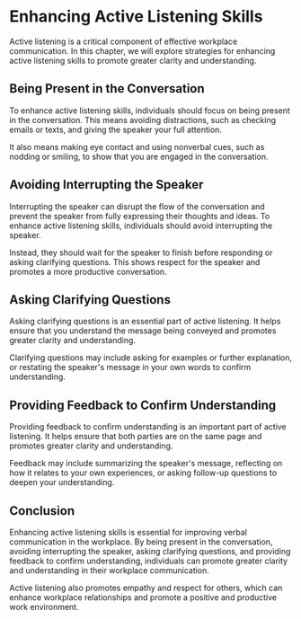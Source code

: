 Enhancing Active Listening Skills
============================================================================

Active listening is a critical component of effective workplace communication. In this chapter, we will explore strategies for enhancing active listening skills to promote greater clarity and understanding.

Being Present in the Conversation
---------------------------------

To enhance active listening skills, individuals should focus on being present in the conversation. This means avoiding distractions, such as checking emails or texts, and giving the speaker your full attention.

It also means making eye contact and using nonverbal cues, such as nodding or smiling, to show that you are engaged in the conversation.

Avoiding Interrupting the Speaker
---------------------------------

Interrupting the speaker can disrupt the flow of the conversation and prevent the speaker from fully expressing their thoughts and ideas. To enhance active listening skills, individuals should avoid interrupting the speaker.

Instead, they should wait for the speaker to finish before responding or asking clarifying questions. This shows respect for the speaker and promotes a more productive conversation.

Asking Clarifying Questions
---------------------------

Asking clarifying questions is an essential part of active listening. It helps ensure that you understand the message being conveyed and promotes greater clarity and understanding.

Clarifying questions may include asking for examples or further explanation, or restating the speaker's message in your own words to confirm understanding.

Providing Feedback to Confirm Understanding
-------------------------------------------

Providing feedback to confirm understanding is an important part of active listening. It helps ensure that both parties are on the same page and promotes greater clarity and understanding.

Feedback may include summarizing the speaker's message, reflecting on how it relates to your own experiences, or asking follow-up questions to deepen your understanding.

Conclusion
----------

Enhancing active listening skills is essential for improving verbal communication in the workplace. By being present in the conversation, avoiding interrupting the speaker, asking clarifying questions, and providing feedback to confirm understanding, individuals can promote greater clarity and understanding in their workplace communication.

Active listening also promotes empathy and respect for others, which can enhance workplace relationships and promote a positive and productive work environment.
